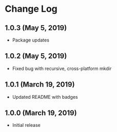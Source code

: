# Change Log

## 1.0.3 (May 5, 2019)

- Package updates

## 1.0.2 (May 5, 2019)

- Fixed bug with recursive, cross-platform mkdir

## 1.0.1 (March 19, 2019)

- Updated README with badges

## 1.0.0 (March 19, 2019)

- Initial release
